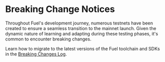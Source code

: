 # Breaking Change Notices

Throughout Fuel's development journey, numerous testnets have been created to ensure a seamless transition to the mainnet launch.
Given the dynamic nature of learning and adapting during these testing phases, it's common to encounter breaking changes.

Learn how to migrate to the latest versions of the Fuel toolchain and SDKs in the [Breaking Changes Log](/docs/src/SUMMARY.md).

